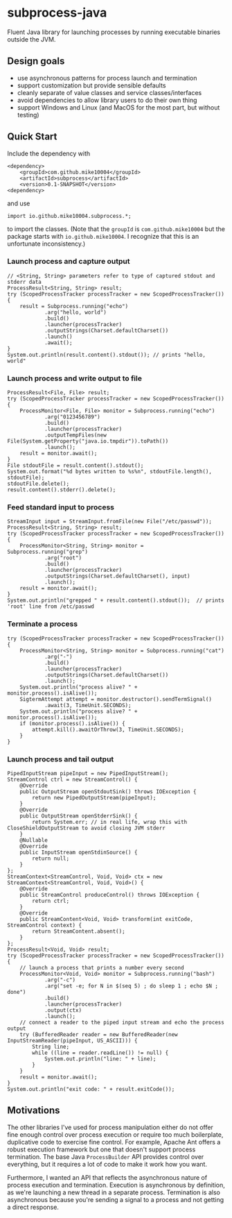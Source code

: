 


# subprocess-java

Fluent Java library for launching processes by running executable binaries 
outside the JVM.

## Design goals

* use asynchronous patterns for process launch and termination
* support customization but provide sensible defaults 
* cleanly separate of value classes and service classes/interfaces
* avoid dependencies to allow library users to do their own thing
* support Windows and Linux (and MacOS for the most part, but without testing)

## Quick Start

Include the dependency with

    <dependency>
        <groupId>com.github.mike10004</groupId>
        <artifactId>subprocess</artifactId>
        <version>0.1-SNAPSHOT</version>
    <dependency>

and use  

    import io.github.mike10004.subprocess.*;

to import the classes. (Note that the `groupId` is `com.github.mike10004` but 
the package starts with `io.github.mike10004`. I recognize that this is an 
unfortunate inconsistency.)

### Launch process and capture output

    // <String, String> parameters refer to type of captured stdout and stderr data
    ProcessResult<String, String> result;
    try (ScopedProcessTracker processTracker = new ScopedProcessTracker()) {
        result = Subprocess.running("echo")
                .arg("hello, world")
                .build()
                .launcher(processTracker)
                .outputStrings(Charset.defaultCharset())
                .launch()
                .await();
    }
    System.out.println(result.content().stdout()); // prints "hello, world"


### Launch process and write output to file

    ProcessResult<File, File> result;
    try (ScopedProcessTracker processTracker = new ScopedProcessTracker()) {
        ProcessMonitor<File, File> monitor = Subprocess.running("echo")
                .arg("0123456789")
                .build()
                .launcher(processTracker)
                .outputTempFiles(new File(System.getProperty("java.io.tmpdir")).toPath())
                .launch();
        result = monitor.await();
    }
    File stdoutFile = result.content().stdout();
    System.out.format("%d bytes written to %s%n", stdoutFile.length(), stdoutFile);
    stdoutFile.delete();
    result.content().stderr().delete();


### Feed standard input to process

    StreamInput input = StreamInput.fromFile(new File("/etc/passwd"));
    ProcessResult<String, String> result;
    try (ScopedProcessTracker processTracker = new ScopedProcessTracker()) {
        ProcessMonitor<String, String> monitor = Subprocess.running("grep")
                .arg("root")
                .build()
                .launcher(processTracker)
                .outputStrings(Charset.defaultCharset(), input)
                .launch();
        result = monitor.await();
    }
    System.out.println("grepped " + result.content().stdout());  // prints 'root' line from /etc/passwd


### Terminate a process

    try (ScopedProcessTracker processTracker = new ScopedProcessTracker()) {
        ProcessMonitor<String, String> monitor = Subprocess.running("cat")
                .arg("-")
                .build()
                .launcher(processTracker)
                .outputStrings(Charset.defaultCharset())
                .launch();
        System.out.println("process alive? " + monitor.process().isAlive());
        SigtermAttempt attempt = monitor.destructor().sendTermSignal()
                .await(3, TimeUnit.SECONDS);
        System.out.println("process alive? " + monitor.process().isAlive());
        if (monitor.process().isAlive()) {
            attempt.kill().awaitOrThrow(3, TimeUnit.SECONDS);
        }
    }


### Launch process and tail output

    PipedInputStream pipeInput = new PipedInputStream();
    StreamControl ctrl = new StreamControl() {
        @Override
        public OutputStream openStdoutSink() throws IOException {
            return new PipedOutputStream(pipeInput);
        }
        @Override
        public OutputStream openStderrSink() {
            return System.err; // in real life, wrap this with CloseShieldOutputStream to avoid closing JVM stderr
        }
        @Nullable
        @Override
        public InputStream openStdinSource() {
            return null;
        }
    };
    StreamContext<StreamControl, Void, Void> ctx = new StreamContext<StreamControl, Void, Void>() {
        @Override
        public StreamControl produceControl() throws IOException {
            return ctrl;
        }
        @Override
        public StreamContent<Void, Void> transform(int exitCode, StreamControl context) {
            return StreamContent.absent();
        }
    };
    ProcessResult<Void, Void> result;
    try (ScopedProcessTracker processTracker = new ScopedProcessTracker()) {
        // launch a process that prints a number every second
        ProcessMonitor<Void, Void> monitor = Subprocess.running("bash")
                .arg("-c")
                .arg("set -e; for N in $(seq 5) ; do sleep 1 ; echo $N ; done")
                .build()
                .launcher(processTracker)
                .output(ctx)
                .launch();
        // connect a reader to the piped input stream and echo the process output
        try (BufferedReader reader = new BufferedReader(new InputStreamReader(pipeInput, US_ASCII))) {
            String line;
            while ((line = reader.readLine()) != null) {
                System.out.println("line: " + line);
            }
        }
        result = monitor.await();
    }
    System.out.println("exit code: " + result.exitCode());


## Motivations

The other libraries I've used for process manipulation either do not offer 
fine enough control over process execution or require too much boilerplate,
duplicative code to exercise fine control. For example, Apache Ant offers a 
robust execution framework but one that doesn't support process termination. 
The base Java `ProcessBuilder` API provides control over everything, but it 
requires a lot of code to make it work how you want.

Furthermore, I wanted an API that reflects the asynchronous nature of process 
execution and termination. Execution is asynchronous by definition, as we're 
launching a new thread in a separate process. Termination is also asynchronous 
because you're sending a signal to a process and not getting a direct response.
